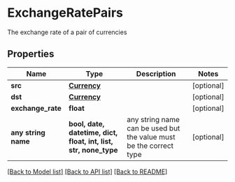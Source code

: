 # ExchangeRatePairs

The exchange rate of a pair of currencies

## Properties
Name | Type | Description | Notes
------------ | ------------- | ------------- | -------------
**src** | [**Currency**](Currency.md) |  | [optional] 
**dst** | [**Currency**](Currency.md) |  | [optional] 
**exchange_rate** | **float** |  | [optional] 
**any string name** | **bool, date, datetime, dict, float, int, list, str, none_type** | any string name can be used but the value must be the correct type | [optional]

[[Back to Model list]](../README.md#documentation-for-models) [[Back to API list]](../README.md#documentation-for-api-endpoints) [[Back to README]](../README.md)


